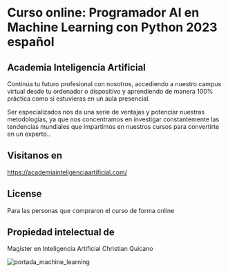 # Curso online: Programador AI en Machine Learning con Python 2023 español

## Academia Inteligencia Artificial

Continúa tu futuro profesional con nosotros, accediendo a nuestro campus virtual desde tu ordenador o dispositivo y aprendiendo de manera 100% práctica como si estuvieras en un aula presencial.

Ser especializados nos da una serie de ventajas y potenciar nuestras metodologías, ya que nos concentramos en investigar constantemente las tendencias mundiales que impartimos en nuestros cursos para convertirte en un experto..

## Visitanos en

https://academiainteligenciaartificial.com/

## License

Para las personas que compraron el curso de forma online

## Propiedad intelectual de

Magister en Inteligencia Artificial Christian Quicano

![portada_machine_learning]('https://github.com/academiainteligenciaartificial/machine_learning/blob/1fff0c3445214a4009c3463091913c7e7fe008a9/portada_machine_learning.jpg')